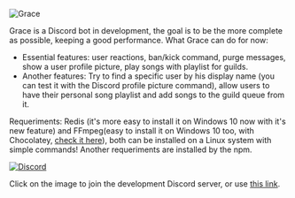 ![Grace](https://i.imgur.com/uUoHzjy.png)

Grace is a Discord bot in development, the goal is to be the more complete as possible, keeping a good performance.
What Grace can do for now:
  - Essential features: user reactions, ban/kick command, purge messages, show a user profile picture, play songs with playlist for guilds.
  - Another features: Try to find a specific user by his display name (you can test it with the Discord profile picture command), allow users to have their personal song playlist and add songs to the guild queue from it.

Requeriments: Redis (it's more easy to install it on Windows 10 now with it's new feature) and FFmpeg(easy to install it on Windows 10 too, with Chocolatey, [check it here](https://chocolatey.org/packages/ffmpeg)), both can be installed on a Linux system with simple commands! Another requeriments are installed by the npm.

[![Discord](https://i.imgur.com/doyH2tC.png)](https://discord.gg/QtnPqZg)

Click on the image to join the development Discord server, or use [this link](https://discord.gg/QtnPqZg).
